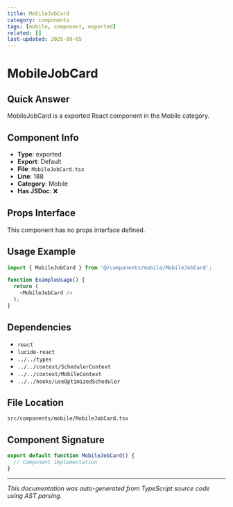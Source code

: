 ```yaml
---
title: MobileJobCard
category: components
tags: [mobile, component, exported]
related: []
last-updated: 2025-09-05
---
```


# MobileJobCard

## Quick Answer
MobileJobCard is a exported React component in the Mobile category.

## Component Info

- **Type**: exported
- **Export**: Default
- **File**: `MobileJobCard.tsx`
- **Line**: 188
- **Category**: Mobile
- **Has JSDoc**: ❌

## Props Interface

This component has no props interface defined.

## Usage Example

```typescript
import { MobileJobCard } from '@/components/mobile/MobileJobCard';

function ExampleUsage() {
  return (
    <MobileJobCard />
  );
}
```

## Dependencies


- `react`
- `lucide-react`
- `../../types`
- `../../context/SchedulerContext`
- `../../context/MobileContext`
- `../../hooks/useOptimizedScheduler`


## File Location

`src/components/mobile/MobileJobCard.tsx`

## Component Signature

```typescript
export default function MobileJobCard() { 
  // Component implementation
}
```

---

*This documentation was auto-generated from TypeScript source code using AST parsing.*
